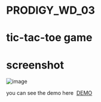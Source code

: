 # PRODIGY_WD_03
<h1>tic-tac-toe game</h1>


<h1>screenshot</h1>

![image](https://github.com/Nagasai1525/PRODIGY_WD_03/assets/164615341/70626e08-6743-4bfb-8358-945eefd091f8)

<p>you can see  the demo here &nbsp;<a href="https://nagasai1525.github.io/PRODIGY_WD_03/">DEMO </a></p>
